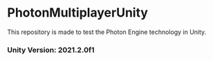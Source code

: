 # PhotonMultiplayerUnity
This repository is made to test the Photon Engine technology in Unity.

### Unity Version: 2021.2.0f1
